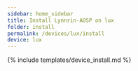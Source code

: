 ```yaml
---
sidebar: home_sidebar
title: Install Lynnrin-AOSP on lux
folder: install
permalink: /devices/lux/install
device: lux
---
```

{% include templates/device_install.md %}
